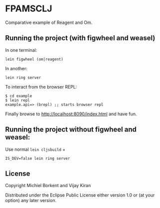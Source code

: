 # FPAMSCLJ

Comparative example of Reagent and Om.

## Running the project (with figwheel and weasel)

In one terminal:

    lein figwheel (om|reagent)

In another:

    lein ring server

To interact from the browser REPL:

```
$ cd example
$ lein repl
example.api=> (brepl) ;; starts browser repl
```

Finally browse to
[http://localhost:8090/index.html](http://localhost:8090/index.html)
and have fun.

## Running the project without figwheel and weasel:

Use normal `lein cljsbuild` +

```
IS_DEV=false lein ring server
```

## License

Copyright Michiel Borkent and Vijay Kiran

Distributed under the Eclipse Public License either version 1.0 or (at
your option) any later version.
